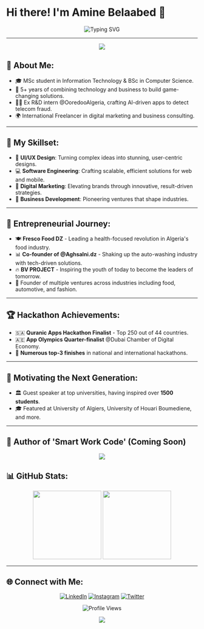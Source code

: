 # Hi there! I'm Amine Belaabed 👋

<p align="center">
  <img src="https://readme-typing-svg.demolab.com?font=Fira+Code&size=28&duration=4000&pause=500&color=FFFFFF&center=true&vCenter=true&width=600&lines=Entrepreneur+%26+Tech+Innovator;Building+the+Future+of+Business;5%2B+Years+of+Experience;MSc+in+IT+%7C+BSc+in+CS;Leader+%7C+Visionary+%7C+Builder;Always+Learning+%26+Evolving" alt="Typing SVG" />
</p>

---

<p align="center">
  <img src="https://capsule-render.vercel.app/api?type=rect&color=0:000000,100:1A1A1A&height=4"/>
</p>

## 🖤 **About Me:**
- 🎓 MSc student in Information Technology & BSc in Computer Science.
- 💼 5+ years of combining technology and business to build game-changing solutions.
- 👨‍💻 Ex R&D intern @OoredooAlgeria, crafting AI-driven apps to detect telecom fraud.
- 🌍 International Freelancer in digital marketing and business consulting.

---

## 🔧 **My Skillset:**
- 🎨 **UI/UX Design**: Turning complex ideas into stunning, user-centric designs.
- 💻 **Software Engineering**: Crafting scalable, efficient solutions for web and mobile.
- 🚀 **Digital Marketing**: Elevating brands through innovative, result-driven strategies.
- 💼 **Business Development**: Pioneering ventures that shape industries.

---

## 🚀 **Entrepreneurial Journey:**
- 🍽️ **Fresco Food DZ** - Leading a health-focused revolution in Algeria's food industry.
- 📊 **Co-founder of @Aghsalni.dz** - Shaking up the auto-washing industry with tech-driven solutions.
- 🔥 **BV PROJECT** - Inspiring the youth of today to become the leaders of tomorrow.
- 💼 Founder of multiple ventures across industries including food, automotive, and fashion.

---

## 🏆 **Hackathon Achievements:**
- 🇸🇦 **Quranic Apps Hackathon Finalist** - Top 250 out of 44 countries.
- 🇦🇪 **App Olympics Quarter-finalist** @Dubai Chamber of Digital Economy.
- 🥇 **Numerous top-3 finishes** in national and international hackathons.

---

## 🎤 **Motivating the Next Generation:**
- 🏛️ Guest speaker at top universities, having inspired over **1500 students**.
- 🎓 Featured at University of Algiers, University of Houari Boumediene, and more.

---

## 📘 **Author of 'Smart Work Code' (Coming Soon)**

<p align="center">
  <img src="https://capsule-render.vercel.app/api?type=rect&color=0:000000,100:1A1A1A&height=4"/>
</p>

## 📊 **GitHub Stats:**

<p align="center">
  <img height="180em" src="https://github-readme-stats.vercel.app/api?username=aminexx2002x&show_icons=true&theme=github_dark&hide_border=true&bg_color=000000&title_color=ffffff&icon_color=ffffff&text_color=ffffff" />
  <img height="180em" src="https://github-readme-stats.vercel.app/api/top-langs/?username=aminexx2002x&layout=compact&theme=github_dark&hide_border=true&bg_color=000000&title_color=ffffff&text_color=ffffff" />
</p>

---

## 🌐 **Connect with Me:**

<p align="center">
  <a href="https://www.linkedin.com/in/amine-belaabed/" target="_blank"><img src="https://img.shields.io/badge/LinkedIn-Amine%20Belaabed-blue?style=for-the-badge&logo=linkedin&logoColor=white&color=0A0A0A" alt="LinkedIn"></a>
  <a href="https://www.instagram.com/amine.belaabed/" target="_blank"><img src="https://img.shields.io/badge/Instagram-Amine%20Belaabed-pink?style=for-the-badge&logo=instagram&logoColor=white&color=0A0A0A" alt="Instagram"></a>
  <a href="https://x.com/amine_belaabed" target="_blank"><img src="https://img.shields.io/badge/Twitter-Amine%20Belaabed-blue?style=for-the-badge&logo=twitter&logoColor=white&color=0A0A0A" alt="Twitter"></a>
</p>

<p align="center">
  <img src="https://visitor-badge.glitch.me/badge?page_id=aminexx2002x&style=for-the-badge&color=0A0A0A&logo=github&logoColor=white" alt="Profile Views">
</p>

<p align="center">
  <img src="https://capsule-render.vercel.app/api?type=rect&color=0:000000,100:1A1A1A&height=4"/>
</p>
